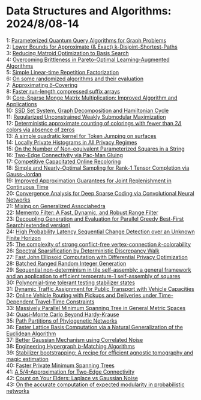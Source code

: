 # Data Structures and Algorithms: 2024/8/08-14  
1: [Parameterized Quantum Query Algorithms for Graph Problems](https://doi.org/10.48550/arXiv.2408.03864)  
2: [Lower Bounds for Approximate (& Exact) k-Disjoint-Shortest-Paths](https://doi.org/10.48550/arXiv.2408.03933)  
3: [Reducing Matroid Optimization to Basis Search](https://doi.org/10.48550/arXiv.2408.04118)  
4: [Overcoming Brittleness in Pareto-Optimal Learning-Augmented Algorithms](https://doi.org/10.48550/arXiv.2408.04122)  
5: [Simple Linear-time Repetition Factorization](https://doi.org/10.48550/arXiv.2408.04253)  
6: [On some randomized algorithms and their evaluation](https://doi.org/10.48550/arXiv.2408.04445)  
7: [Approximating $\delta$-Covering](https://doi.org/10.48550/arXiv.2408.04517)  
8: [Faster run-length compressed suffix arrays](https://doi.org/10.48550/arXiv.2408.04537)  
9: [Core-Sparse Monge Matrix Multiplication: Improved Algorithm and Applications](https://doi.org/10.48550/arXiv.2408.04613)  
10: [SSD Set System, Graph Decomposition and Hamiltonian Cycle](https://doi.org/10.48550/arXiv.2408.04615)  
11: [Regularized Unconstrained Weakly Submodular Maximization](https://doi.org/10.48550/arXiv.2408.04620)  
12: [Deterministic approximate counting of colorings with fewer than  $2\Delta$ colors via absence of zeros](https://doi.org/10.48550/arXiv.2408.04727)  
13: [A simple quadratic kernel for Token Jumping on surfaces](https://doi.org/10.48550/arXiv.2408.04743)  
14: [Locally Private Histograms in All Privacy Regimes](https://doi.org/10.48550/arXiv.2408.04888)  
15: [On the Number of Non-equivalent Parameterized Squares in a String](https://doi.org/10.48550/arXiv.2408.04920)  
16: [Two-Edge Connectivity via Pac-Man Gluing](https://doi.org/10.48550/arXiv.2408.05282)  
17: [Competitive Capacitated Online Recoloring](https://doi.org/10.48550/arXiv.2408.05370)  
18: [Simple and Nearly-Optimal Sampling for Rank-1 Tensor Completion via  Gauss-Jordan](https://doi.org/10.48550/arXiv.2408.05431)  
19: [Improved Approximation Guarantees for Joint Replenishment in Continuous  Time](https://doi.org/10.48550/arXiv.2408.05443)  
20: [Convergence Analysis for Deep Sparse Coding via Convolutional Neural  Networks](https://doi.org/10.48550/arXiv.2408.05540)  
21: [Mixing on Generalized Associahedra](https://doi.org/10.48550/arXiv.2408.05611)  
22: [Memento Filter: A Fast, Dynamic, and Robust Range Filter](https://doi.org/10.48550/arXiv.2408.05625)  
23: [Decoupling Generation and Evaluation for Parallel Greedy Best-First Search(extended version)](https://doi.org/10.48550/arXiv.2408.05682)  
24: [High Probability Latency Sequential Change Detection over an Unknown  Finite Horizon](https://doi.org/10.48550/arXiv.2408.05817)  
25: [The complexity of strong conflict-free vertex-connection  $k$-colorability](https://doi.org/10.48550/arXiv.2408.05865)  
26: [Spectral Sparsification by Deterministic Discrepancy Walk](https://doi.org/10.48550/arXiv.2408.06146)  
27: [Fast John Ellipsoid Computation with Differential Privacy Optimization](https://doi.org/10.48550/arXiv.2408.06395)  
28: [Batched Ranged Random Integer Generation](https://doi.org/10.48550/arXiv.2408.06213)  
29: [Sequential non-determinism in tile self-assembly: a general framework  and an application to efficient temperature-1 self-assembly of squares](https://doi.org/10.48550/arXiv.2408.06241)  
30: [Polynomial-time tolerant testing stabilizer states](https://doi.org/10.48550/arXiv.2408.06289)  
31: [Dynamic Traffic Assignment for Public Transport with Vehicle Capacities](https://doi.org/10.48550/arXiv.2408.06308)  
32: [Online Vehicle Routing with Pickups and Deliveries under Time-Dependent  Travel-Time Constraints](https://doi.org/10.48550/arXiv.2408.06324)  
33: [Massively Parallel Minimum Spanning Tree in General Metric Spaces](https://doi.org/10.48550/arXiv.2408.06455)  
34: [Quasi-Monte Carlo Beyond Hardy-Krause](https://doi.org/10.48550/arXiv.2408.06475)  
35: [Path Partitions of Phylogenetic Networks](https://doi.org/10.48550/arXiv.2408.06489)  
36: [Faster Lattice Basis Computation via a Natural Generalization of the  Euclidean Algorithm](https://doi.org/10.48550/arXiv.2408.06685)  
37: [Better Gaussian Mechanism using Correlated Noise](https://doi.org/10.48550/arXiv.2408.06853)  
38: [Engineering Hypergraph $b$-Matching Algorithms](https://doi.org/10.48550/arXiv.2408.06924)  
39: [Stabilizer bootstrapping: A recipe for efficient agnostic tomography and  magic estimation](https://doi.org/10.48550/arXiv.2408.06967)  
40: [Faster Private Minimum Spanning Trees](https://doi.org/10.48550/arXiv.2408.06997)  
41: [A $5/4$-Approximation for Two-Edge Connectivity](https://doi.org/10.48550/arXiv.2408.07019)  
42: [Count on Your Elders: Laplace vs Gaussian Noise](https://doi.org/10.48550/arXiv.2408.07021)  
43: [On the accurate computation of expected modularity in probabilistic  networks](https://doi.org/10.48550/arXiv.2408.07161)  